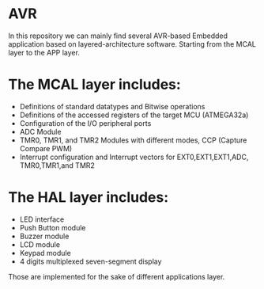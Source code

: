 # AVR

 In this repository we can mainly find several AVR-based Embedded application based on layered-architecture software. Starting from the MCAL layer to the APP layer.
 
 # The MCAL layer includes:
 * Definitions of standard datatypes and Bitwise operations 
 * Definitions of the accessed registers of the target MCU (ATMEGA32a) 
 * Configuration of the I/O peripheral ports 
 * ADC Module 
 * TMR0, TMR1, and TMR2 Modules with different modes, CCP (Capture Compare PWM)
 * Interrupt configuration and Interrupt vectors for EXT0,EXT1,EXT1,ADC, TMR0,TMR1,and TMR2
 
 
 # The HAL layer includes:
 * LED interface 
 * Push Button module 
 * Buzzer module 
 * LCD module 
 * Keypad module 
 * 4 digits multiplexed seven-segment display 

Those are implemented for the sake of different applications layer.

 
